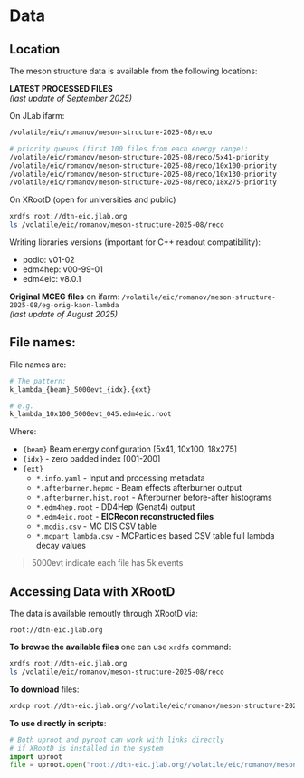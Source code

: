 # Data

## Location

The meson structure data is available from the following locations:

**LATEST PROCESSED FILES**  
*(last update of September 2025)*

On JLab ifarm:  

```bash
/volatile/eic/romanov/meson-structure-2025-08/reco

# priority queues (first 100 files from each energy range):
/volatile/eic/romanov/meson-structure-2025-08/reco/5x41-priority
/volatile/eic/romanov/meson-structure-2025-08/reco/10x100-priority
/volatile/eic/romanov/meson-structure-2025-08/reco/10x130-priority
/volatile/eic/romanov/meson-structure-2025-08/reco/18x275-priority

```

On XRootD (open for universities and public)

```bash
xrdfs root://dtn-eic.jlab.org
ls /volatile/eic/romanov/meson-structure-2025-08/reco
```

Writing libraries versions (important for C++ readout compatibility):
- podio: v01-02
- edm4hep: v00-99-01
- edm4eic: v8.0.1

**Original MCEG files** on ifarm:
`/volatile/eic/romanov/meson-structure-2025-08/eg-orig-kaon-lambda`  
*(last update of August 2025)*


## File names: 


File names are: 

```bash
# The pattern:
k_lambda_{beam}_5000evt_{idx}.{ext}

# e.g.
k_lambda_10x100_5000evt_045.edm4eic.root
```

Where:

- `{beam}` Beam energy configuration [5x41, 10x100, 18x275]
- `{idx}` - zero padded index [001-200]
- `{ext}`
  - `*.info.yaml` - Input and processing metadata
  - `*.afterburner.hepmc` - Beam effects afterburner output 
  - `*.afterburner.hist.root` - Afterburner before-after histograms 
  - `*.edm4hep.root` - DD4Hep (Genat4) output
  - `*.edm4eic.root` - **EICRecon reconstructed files**
  - `*.mcdis.csv` - MC DIS CSV table
  - `*.mcpart_lambda.csv` - MCParticles based CSV table full lambda decay values

> 5000evt indicate each file has 5k events

## Accessing Data with XRootD

The data is available remoutly through XRootD via:  

```
root://dtn-eic.jlab.org
```

**To browse the available files** one can use `xrdfs` command:

```bash
xrdfs root://dtn-eic.jlab.org
ls /volatile/eic/romanov/meson-structure-2025-08/reco
```

**To download** files: 

```bash
xrdcp root://dtn-eic.jlab.org//volatile/eic/romanov/meson-structure-2025-08/reco/5x41-priority/k_lambda_5x41_5000evt_001.edm4eic.root ./
```

**To use directly in scripts**:

```python
# Both uproot and pyroot can work with links directly 
# if XRootD is installed in the system
import uproot
file = uproot.open("root://dtn-eic.jlab.org//volatile/eic/romanov/meson-structure-2025-08/reco/5x41-priority/k_lambda_5x41_5000evt_001.edm4eic.root")
```
